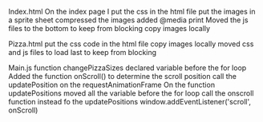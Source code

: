 Index.html
On the index page I put the css in the html file
put the images in a sprite sheet compressed the images
added @media print 
Moved the js files to the bottom to keep from blocking
copy images locally

Pizza.html
put the css code in the html file
copy images locally
moved css and js files to load last to keep from blocking

Main.js
 function changePizzaSizes declared variable before the for loop
 Added the function onScroll()  to determine the scroll position call the updatePosition on the requestAnimationFrame
 On the function updatePositions moved all the variable before the for loop
  call the onscroll function instead fo the updatePositions window.addEventListener('scroll', onScroll)